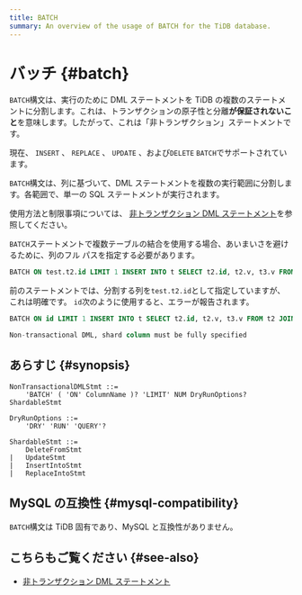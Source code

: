 ```yaml
---
title: BATCH
summary: An overview of the usage of BATCH for the TiDB database.
---
```


# バッチ {#batch}

`BATCH`構文は、実行のために DML ステートメントを TiDB の複数のステートメントに分割します。これは、トランザクションの原子性と分離**が保証されないこと**を意味します。したがって、これは「非トランザクション」ステートメントです。

現在、 `INSERT` 、 `REPLACE` 、 `UPDATE` 、および`DELETE` `BATCH`でサポートされています。

`BATCH`構文は、列に基づいて、DML ステートメントを複数の実行範囲に分割します。各範囲で、単一の SQL ステートメントが実行されます。

使用方法と制限事項については、 [非トランザクション DML ステートメント](/non-transactional-dml.md)を参照してください。

`BATCH`ステートメントで複数テーブルの結合を使用する場合、あいまいさを避けるために、列のフル パスを指定する必要があります。

```sql
BATCH ON test.t2.id LIMIT 1 INSERT INTO t SELECT t2.id, t2.v, t3.v FROM t2 JOIN t3 ON t2.k = t3.k;
```

前のステートメントでは、分割する列を`test.t2.id`として指定していますが、これは明確です。 `id`次のように使用すると、エラーが報告されます。

```sql
BATCH ON id LIMIT 1 INSERT INTO t SELECT t2.id, t2.v, t3.v FROM t2 JOIN t3 ON t2.k = t3.k;

Non-transactional DML, shard column must be fully specified
```

## あらすじ {#synopsis}

```ebnf+diagram
NonTransactionalDMLStmt ::=
    'BATCH' ( 'ON' ColumnName )? 'LIMIT' NUM DryRunOptions? ShardableStmt

DryRunOptions ::=
    'DRY' 'RUN' 'QUERY'?

ShardableStmt ::=
    DeleteFromStmt
|   UpdateStmt
|   InsertIntoStmt
|   ReplaceIntoStmt
```

## MySQL の互換性 {#mysql-compatibility}

`BATCH`構文は TiDB 固有であり、MySQL と互換性がありません。

## こちらもご覧ください {#see-also}

-   [非トランザクション DML ステートメント](/non-transactional-dml.md)

